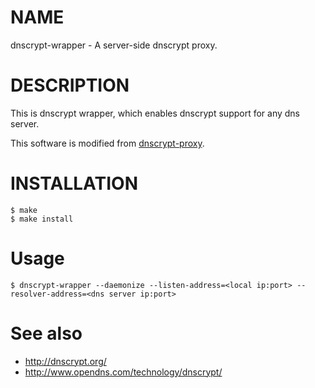 NAME
====

dnscrypt-wrapper - A server-side dnscrypt proxy.

DESCRIPTION
===========

This is dnscrypt wrapper, which enables dnscrypt support for any dns server.

This software is modified from
[dnscrypt-proxy](https://github.com/opendns/dnscrypt-proxy).

INSTALLATION
============

    $ make
    $ make install
    
Usage
=====

	$ dnscrypt-wrapper --daemonize --listen-address=<local ip:port> --resolver-address=<dns server ip:port>

See also
========
    
- http://dnscrypt.org/
- http://www.opendns.com/technology/dnscrypt/

